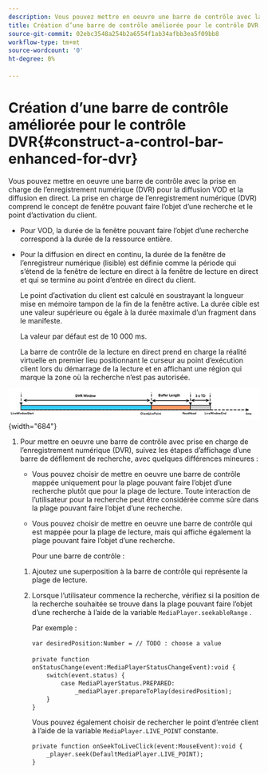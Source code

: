 ```yaml
---
description: Vous pouvez mettre en oeuvre une barre de contrôle avec la prise en charge de l’enregistrement numérique (DVR) pour la diffusion VOD et la diffusion en direct. La prise en charge de l’enregistrement numérique (DVR) comprend le concept de fenêtre pouvant faire l’objet d’une recherche et le point d’activation du client.
title: Création d’une barre de contrôle améliorée pour le contrôle DVR
source-git-commit: 02ebc3548a254b2a6554f1ab34afbb3ea5f09bb8
workflow-type: tm+mt
source-wordcount: '0'
ht-degree: 0%

---
```


# Création d’une barre de contrôle améliorée pour le contrôle DVR{#construct-a-control-bar-enhanced-for-dvr}

Vous pouvez mettre en oeuvre une barre de contrôle avec la prise en charge de l’enregistrement numérique (DVR) pour la diffusion VOD et la diffusion en direct. La prise en charge de l’enregistrement numérique (DVR) comprend le concept de fenêtre pouvant faire l’objet d’une recherche et le point d’activation du client.

* Pour VOD, la durée de la fenêtre pouvant faire l’objet d’une recherche correspond à la durée de la ressource entière.
* Pour la diffusion en direct en continu, la durée de la fenêtre de l’enregistreur numérique (lisible) est définie comme la période qui s’étend de la fenêtre de lecture en direct à la fenêtre de lecture en direct et qui se termine au point d’entrée en direct du client.

  Le point d’activation du client est calculé en soustrayant la longueur mise en mémoire tampon de la fin de la fenêtre active. La durée cible est une valeur supérieure ou égale à la durée maximale d’un fragment dans le manifeste.

  La valeur par défaut est de 10 000 ms.

  La barre de contrôle de la lecture en direct prend en charge la réalité virtuelle en premier lieu positionnant le curseur au point d’exécution client lors du démarrage de la lecture et en affichant une région qui marque la zone où la recherche n’est pas autorisée.

<!--<a id="fig_37A39A28BA714BA5A2C461357ED5BD41"></a>-->

![](assets/dvr-window.PNG){width="684"}

1. Pour mettre en oeuvre une barre de contrôle avec prise en charge de l’enregistrement numérique (DVR), suivez les étapes d’affichage d’une barre de défilement de recherche, avec quelques différences mineures :

   * Vous pouvez choisir de mettre en oeuvre une barre de contrôle mappée uniquement pour la plage pouvant faire l’objet d’une recherche plutôt que pour la plage de lecture. Toute interaction de l’utilisateur pour la recherche peut être considérée comme sûre dans la plage pouvant faire l’objet d’une recherche.
   * Vous pouvez choisir de mettre en oeuvre une barre de contrôle qui est mappée pour la plage de lecture, mais qui affiche également la plage pouvant faire l’objet d’une recherche.

     Pour une barre de contrôle :

   1. Ajoutez une superposition à la barre de contrôle qui représente la plage de lecture.
   1. Lorsque l’utilisateur commence la recherche, vérifiez si la position de la recherche souhaitée se trouve dans la plage pouvant faire l’objet d’une recherche à l’aide de la variable `MediaPlayer.seekableRange` .

      Par exemple :

      ```
      var desiredPosition:Number = // TODO : choose a value 
      
      private function onStatusChange(event:MediaPlayerStatusChangeEvent):void { 
          switch(event.status) { 
              case MediaPlayerStatus.PREPARED: 
                  _mediaPlayer.prepareToPlay(desiredPosition); 
          } 
      }
      ```

      Vous pouvez également choisir de rechercher le point d’entrée client à l’aide de la variable `MediaPlayer.LIVE_POINT` constante.

      ```
      private function onSeekToLiveClick(event:MouseEvent):void { 
          _player.seek(DefaultMediaPlayer.LIVE_POINT); 
      }
      ```
